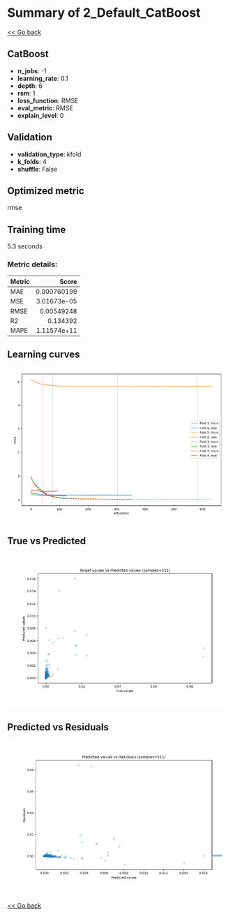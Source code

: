# Summary of 2_Default_CatBoost

[<< Go back](../README.md)


## CatBoost
- **n_jobs**: -1
- **learning_rate**: 0.1
- **depth**: 6
- **rsm**: 1
- **loss_function**: RMSE
- **eval_metric**: RMSE
- **explain_level**: 0

## Validation
 - **validation_type**: kfold
 - **k_folds**: 4
 - **shuffle**: False

## Optimized metric
rmse

## Training time

5.3 seconds

### Metric details:
| Metric   |       Score |
|:---------|------------:|
| MAE      | 0.000760199 |
| MSE      | 3.01673e-05 |
| RMSE     | 0.00549248  |
| R2       | 0.134392    |
| MAPE     | 1.11574e+11 |



## Learning curves
![Learning curves](learning_curves.png)
## True vs Predicted

![True vs Predicted](true_vs_predicted.png)


## Predicted vs Residuals

![Predicted vs Residuals](predicted_vs_residuals.png)



[<< Go back](../README.md)
